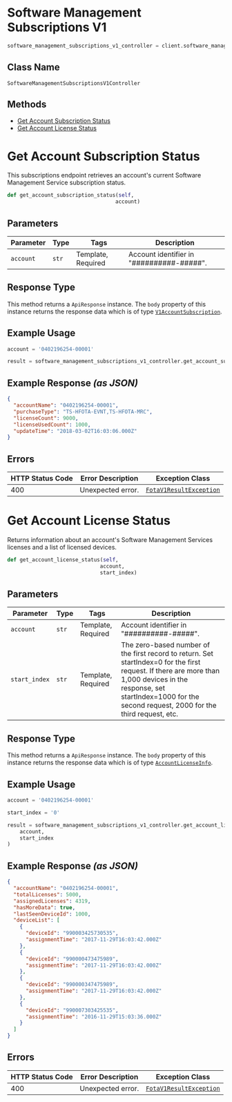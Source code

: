 # Software Management Subscriptions V1

```python
software_management_subscriptions_v1_controller = client.software_management_subscriptions_v1
```

## Class Name

`SoftwareManagementSubscriptionsV1Controller`

## Methods

* [Get Account Subscription Status](../../doc/controllers/software-management-subscriptions-v1.md#get-account-subscription-status)
* [Get Account License Status](../../doc/controllers/software-management-subscriptions-v1.md#get-account-license-status)


# Get Account Subscription Status

This subscriptions endpoint retrieves an account's current Software Management Service subscription status.

```python
def get_account_subscription_status(self,
                                   account)
```

## Parameters

| Parameter | Type | Tags | Description |
|  --- | --- | --- | --- |
| `account` | `str` | Template, Required | Account identifier in "##########-#####". |

## Response Type

This method returns a `ApiResponse` instance. The `body` property of this instance returns the response data which is of type [`V1AccountSubscription`](../../doc/models/v1-account-subscription.md).

## Example Usage

```python
account = '0402196254-00001'

result = software_management_subscriptions_v1_controller.get_account_subscription_status(account)
```

## Example Response *(as JSON)*

```json
{
  "accountName": "0402196254-00001",
  "purchaseType": "TS-HFOTA-EVNT,TS-HFOTA-MRC",
  "licenseCount": 9000,
  "licenseUsedCount": 1000,
  "updateTime": "2018-03-02T16:03:06.000Z"
}
```

## Errors

| HTTP Status Code | Error Description | Exception Class |
|  --- | --- | --- |
| 400 | Unexpected error. | [`FotaV1ResultException`](../../doc/models/fota-v1-result-exception.md) |


# Get Account License Status

Returns information about an account's Software Management Services licenses and a list of licensed devices.

```python
def get_account_license_status(self,
                              account,
                              start_index)
```

## Parameters

| Parameter | Type | Tags | Description |
|  --- | --- | --- | --- |
| `account` | `str` | Template, Required | Account identifier in "##########-#####". |
| `start_index` | `str` | Template, Required | The zero-based number of the first record to return. Set startIndex=0 for the first request. If there are more than 1,000 devices in the response, set startIndex=1000 for the second request, 2000 for the third request, etc. |

## Response Type

This method returns a `ApiResponse` instance. The `body` property of this instance returns the response data which is of type [`AccountLicenseInfo`](../../doc/models/account-license-info.md).

## Example Usage

```python
account = '0402196254-00001'

start_index = '0'

result = software_management_subscriptions_v1_controller.get_account_license_status(
    account,
    start_index
)
```

## Example Response *(as JSON)*

```json
{
  "accountName": "0402196254-00001",
  "totalLicenses": 5000,
  "assignedLicenses": 4319,
  "hasMoreData": true,
  "lastSeenDeviceId": 1000,
  "deviceList": [
    {
      "deviceId": "990003425730535",
      "assignmentTime": "2017-11-29T16:03:42.000Z"
    },
    {
      "deviceId": "990000473475989",
      "assignmentTime": "2017-11-29T16:03:42.000Z"
    },
    {
      "deviceId": "990000347475989",
      "assignmentTime": "2017-11-29T16:03:42.000Z"
    },
    {
      "deviceId": "990007303425535",
      "assignmentTime": "2016-11-29T15:03:36.000Z"
    }
  ]
}
```

## Errors

| HTTP Status Code | Error Description | Exception Class |
|  --- | --- | --- |
| 400 | Unexpected error. | [`FotaV1ResultException`](../../doc/models/fota-v1-result-exception.md) |

